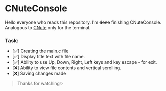 # CNuteConsole

Hello everyone who reads this repository. I'm ~~done~~ finishing CNuteConsole. Analogous to [CNute](https://github.com/anti7447/CNute) only for the terminal. 

### Task:
- [✅] Creating the main.c file
- [✅] Display title text with file name.
- [✅] Ability to use Up, Down, Right, Left keys and key escape - for exit.
- [❌] Ability to view file contents and vertical scrolling.
- [❌] Saving changes made


> Thanks for watching✨
